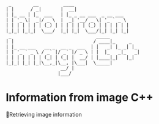     _        __         ____
    | |      / _|       |  __|
    | |_ __ | |_  ___   | |_ _ __ ___  _ __ ___
    | | '_ \|  _|/ _ \  |  _| '__/ _ \| '_ ` _ \
    | | | | | | | (_) | | | | | | (_) | | | | | |
    |_|_| |_|_|  \___/  |_| |_|  \___/|_| |_| |_|
     _                               _____
    | |                             / ____|_     _
    | |_ __ ___   __ _  __ _  ___  | |   _| |_ _| |_
    | | '_ ` _ \ / _` |/ _` |/ _ \ | |  |_   _|_   _|
    | | | | | | | (_| | (_| |  __/ | |____|_|   |_|
    |_|_| |_| |_|\__,_|\__, |\___|  \_____|
                        __/ |
                       |___/
# Information from image C++
:memo:Retrieving image information 
